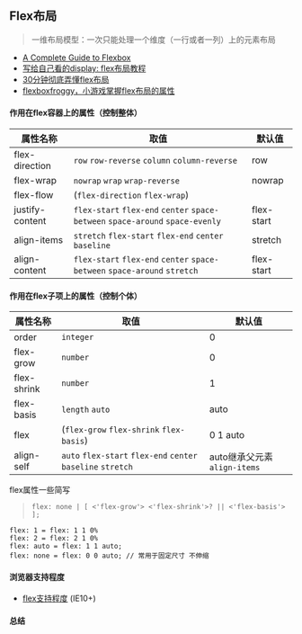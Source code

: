 ## Flex布局

> 一维布局模型：一次只能处理一个维度（一行或者一列）上的元素布局

- [A Complete Guide to Flexbox](https://css-tricks.com/snippets/css/a-guide-to-flexbox/)
- [写给自己看的display: flex布局教程](https://www.zhangxinxu.com/wordpress/2018/10/display-flex-css3-css/#align-content)
- [30分钟彻底弄懂flex布局](https://www.cnblogs.com/qcloud1001/p/9848619.html)
- [flexboxfroggy，小游戏掌握flex布局的属性](https://flexboxfroggy.com/)



#### 作用在flex容器上的属性（控制整体）
属性名称 | 取值 | 默认值
---|---|---
flex-direction | `row`  `row-reverse`  `column`  `column-reverse` | row
flex-wrap | `nowrap`  `wrap`  `wrap-reverse` | nowrap
flex-flow  | (`flex-direction` `flex-wrap`) | 
justify-content | `flex-start`  `flex-end`  `center`  `space-between`  `space-around`  `space-evenly` | flex-start
align-items | `stretch`  `flex-start`  `flex-end`  `center`  `baseline` | stretch
align-content | `flex-start`  `flex-end`  `center`  `space-between`  `space-around`  `stretch` | flex-start



#### 作用在flex子项上的属性（控制个体）
属性名称 | 取值 | 默认值
---|---|---
order | `integer` | 0
flex-grow | `number` | 0
flex-shrink | `number` | 1
flex-basis | `length`  `auto` | auto
flex | (`flex-grow`  `flex-shrink`  `flex-basis`) | 0 1 auto
align-self | `auto`  `flex-start`  `flex-end`  `center`  `baseline`  `stretch` | auto继承父元素`align-items`

flex属性一些简写
> `flex: none | [ <'flex-grow'> <'flex-shrink'>? || <'flex-basis'> ];`
```
flex: 1 = flex: 1 1 0%
flex: 2 = flex: 2 1 0%
flex: auto = flex: 1 1 auto;
flex: none = flex: 0 0 auto; // 常用于固定尺寸 不伸缩
```


#### 浏览器支持程度
- [flex支持程度](https://caniuse.com/#search=flex) (IE10+)

#### 总结
